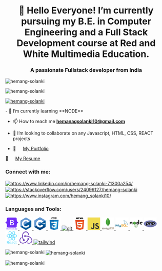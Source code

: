 <h1 align="center">👋 Hello Everyone! I’m currently pursuing my B.E. in Computer Engineering and a Full Stack Development course at Red and White Multimedia Education.</h1>
<h3 align="center">A passionate Fullstack developer from India</h3>

<p align="left"> <img src="https://komarev.com/ghpvc/?username=hemang-solanki&label=Profile%20views&color=0e75b6&style=flat" alt="hemang-solanki" /> </p>
<img src="https://raw.githubusercontent.com/BEPb/BEPb/refs/heads/main/src/header_.png" alt="hemang-solanki" />
<p align="left"> <a href="https://github.com/ryo-ma/github-profile-trophy"><img src="https://github-profile-trophy.vercel.app/?username=hemang-solanki" alt="hemang-solanki" /></a> </p>
- 🌱 I’m currently learning **NODE**

- 📫 How to reach me **hemanagsolanki10@gmail.com**

- 👯 I’m looking to collaborate on any Javascript, HTML, CSS, REACT projects

- 💼   <a href="https://https://hemang-solanki.github.io//">My Portfolio</a>

📝   <a href="https://drive.google.com/file/d/11lhf4JiUf1a-_F8zhsTWkwf8An9c8Fhh/view?usp=sharing">My Resume</a>

<h3 align="left">Connect with me:</h3>
<p align="left">
<a href="https://linkedin.com/in/https://www.linkedin.com/in/hemang-solanki-71300a254/" target="blank"><img align="center" src="https://raw.githubusercontent.com/rahuldkjain/github-profile-readme-generator/master/src/images/icons/Social/linked-in-alt.svg" alt="https://www.linkedin.com/in/hemang-solanki-71300a254/" height="30" width="40" /></a>
<a href="https://stackoverflow.com/users/https://stackoverflow.com/users/24099127/hemang-solanki" target="blank"><img align="center" src="https://raw.githubusercontent.com/rahuldkjain/github-profile-readme-generator/master/src/images/icons/Social/stack-overflow.svg" alt="https://stackoverflow.com/users/24099127/hemang-solanki" height="30" width="40" /></a>
<a href="https://instagram.com/https://www.instagram.com/hemang_solanki10/" target="blank"><img align="center" src="https://raw.githubusercontent.com/rahuldkjain/github-profile-readme-generator/master/src/images/icons/Social/instagram.svg" alt="https://www.instagram.com/hemang_solanki10/" height="30" width="40" /></a>
</p>

<h3 align="left">Languages and Tools:</h3>
<p align="left"> <a href="https://getbootstrap.com" target="_blank" rel="noreferrer"> <img src="https://raw.githubusercontent.com/devicons/devicon/master/icons/bootstrap/bootstrap-plain-wordmark.svg" alt="bootstrap" width="40" height="40"/> </a> <a href="https://www.cprogramming.com/" target="_blank" rel="noreferrer"> <img src="https://raw.githubusercontent.com/devicons/devicon/master/icons/c/c-original.svg" alt="c" width="40" height="40"/> </a> <a href="https://www.w3schools.com/cpp/" target="_blank" rel="noreferrer"> <img src="https://raw.githubusercontent.com/devicons/devicon/master/icons/cplusplus/cplusplus-original.svg" alt="cplusplus" width="40" height="40"/> </a> <a href="https://www.w3schools.com/css/" target="_blank" rel="noreferrer"> <img src="https://raw.githubusercontent.com/devicons/devicon/master/icons/css3/css3-original-wordmark.svg" alt="css3" width="40" height="40"/> </a> <a href="https://git-scm.com/" target="_blank" rel="noreferrer"> <img src="https://www.vectorlogo.zone/logos/git-scm/git-scm-icon.svg" alt="git" width="40" height="40"/> </a> <a href="https://www.w3.org/html/" target="_blank" rel="noreferrer"> <img src="https://raw.githubusercontent.com/devicons/devicon/master/icons/html5/html5-original-wordmark.svg" alt="html5" width="40" height="40"/> </a> <a href="https://developer.mozilla.org/en-US/docs/Web/JavaScript" target="_blank" rel="noreferrer"> <img src="https://raw.githubusercontent.com/devicons/devicon/master/icons/javascript/javascript-original.svg" alt="javascript" width="40" height="40"/> </a> <a href="https://www.mongodb.com/" target="_blank" rel="noreferrer"> <img src="https://raw.githubusercontent.com/devicons/devicon/master/icons/mongodb/mongodb-original-wordmark.svg" alt="mongodb" width="40" height="40"/> </a> <a href="https://www.mysql.com/" target="_blank" rel="noreferrer"> <img src="https://raw.githubusercontent.com/devicons/devicon/master/icons/mysql/mysql-original-wordmark.svg" alt="mysql" width="40" height="40"/> </a> <a href="https://nodejs.org" target="_blank" rel="noreferrer"> <img src="https://raw.githubusercontent.com/devicons/devicon/master/icons/nodejs/nodejs-original-wordmark.svg" alt="nodejs" width="40" height="40"/> </a> <a href="https://www.php.net" target="_blank" rel="noreferrer"> <img src="https://raw.githubusercontent.com/devicons/devicon/master/icons/php/php-original.svg" alt="php" width="40" height="40"/> </a> <a href="https://reactjs.org/" target="_blank" rel="noreferrer"> <img src="https://raw.githubusercontent.com/devicons/devicon/master/icons/react/react-original-wordmark.svg" alt="react" width="40" height="40"/> </a> <a href="https://redux.js.org" target="_blank" rel="noreferrer"> <img src="https://raw.githubusercontent.com/devicons/devicon/master/icons/redux/redux-original.svg" alt="redux" width="40" height="40"/> </a> <a href="https://tailwindcss.com/" target="_blank" rel="noreferrer"> <img src="https://www.vectorlogo.zone/logos/tailwindcss/tailwindcss-icon.svg" alt="tailwind" width="40" height="40"/> </a> </p>

<p><img align="left" src="https://github-readme-stats.vercel.app/api/top-langs?username=hemang-solanki&show_icons=true&locale=en&layout=compact" alt="hemang-solanki" /></p>

<p>&nbsp;<img align="center" src="https://github-readme-stats.vercel.app/api?username=hemang-solanki&show_icons=true&locale=en" alt="hemang-solanki" /></p>

<p><img align="center" src="https://github-readme-streak-stats.herokuapp.com/?user=hemang-solanki&" alt="hemang-solanki" /></p>

